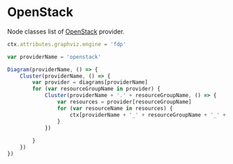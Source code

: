 # OpenStack

Node classes list of [OpenStack](https://github.com/mingrammer/diagrams/tree/master/resources/openstack) provider.

<script>listResources("openstack");</script>

```js
ctx.attributes.graphviz.engine = 'fdp'

var providerName = 'openstack'

Diagram(providerName, () => {
	Cluster(providerName, () => {
		var provider = diagrams[providerName]
		for (var resourceGroupName in provider) {
			Cluster(providerName + '.' + resourceGroupName, () => {
				var resources = provider[resourceGroupName]
				for (var resourceName in resources) {
					ctx[providerName + '_' + resourceGroupName + '_' + resourceName] = resources[resourceName](resourceName)
				}
			})
			
		}
	})
})
```
